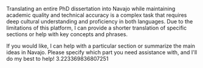 Translating an entire PhD dissertation into Navajo while maintaining academic quality and technical accuracy is a complex task that requires deep cultural understanding and proficiency in both languages. Due to the limitations of this platform, I can provide a shorter translation of specific sections or help with key concepts and phrases. 

If you would like, I can help with a particular section or summarize the main ideas in Navajo. Please specify which part you need assistance with, and I'll do my best to help! 3.223369836807251